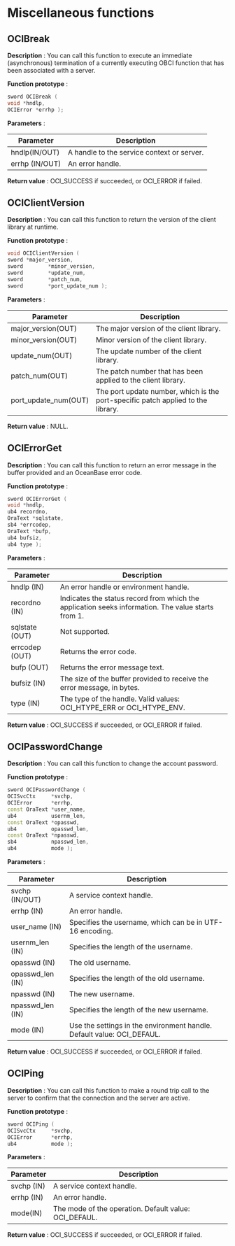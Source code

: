 # Miscellaneous functions

## OCIBreak

**Description** : You can call this function to execute an immediate (asynchronous) termination of a currently executing OBCI function that has been associated with a server.

**Function prototype** :

```C++
sword OCIBreak ( 
void *hndlp,
OCIError *errhp );
```

**Parameters** :

|   Parameter    |              **Description**               |
|----------------|--------------------------------------------|
| hndlp(IN/OUT)  | A handle to the service context or server. |
| errhp (IN/OUT) | An error handle.                           |

**Return value** : OCI_SUCCESS if succeeded, or OCI_ERROR if failed.

## OCIClientVersion

**Description** : You can call this function to return the version of the client library at runtime.

**Function prototype** :

```C++
void OCIClientVersion ( 
sword *major_version,
sword        *minor_version,
sword        *update_num,
sword        *patch_num,
sword        *port_update_num );
```

**Parameters** :

|      Parameter       |                                   Description                                    |
|----------------------|----------------------------------------------------------------------------------|
| major_version(OUT)   | The major version of the client library.                                         |
| minor_version(OUT)   | Minor version of the client library.                                             |
| update_num(OUT)      | The update number of the client library.                                         |
| patch_num(OUT)       | The patch number that has been applied to the client library.                    |
| port_update_num(OUT) | The port update number, which is the port-specific patch applied to the library. |

**Return value** : NULL.

## OCIErrorGet

**Description** : You can call this function to return an error message in the buffer provided and an OceanBase error code.

**Function prototype** :

```C++
sword OCIErrorGet (
void *hndlp,
ub4 recordno,
OraText *sqlstate,
sb4 *errcodep,
OraText *bufp,
ub4 bufsiz,
ub4 type );
```

**Parameters** :

|   Parameter    |                                          **Description**                                           |
|----------------|----------------------------------------------------------------------------------------------------|
| hndlp (IN)     | An error handle or environment handle.                                                             |
| recordno (IN)  | Indicates the status record from which the application seeks information. The value starts from 1. |
| sqlstate (OUT) | Not supported.                                                                                     |
| errcodep (OUT) | Returns the error code.                                                                            |
| bufp (OUT)     | Returns the error message text.                                                                    |
| bufsiz (IN)    | The size of the buffer provided to receive the error message, in bytes.                            |
| type (IN)      | The type of the handle. Valid values: OCI_HTYPE_ERR or OCI_HTYPE_ENV.                              |

**Return value** : OCI_SUCCESS if succeeded, or OCI_ERROR if failed.

## OCIPasswordChange

**Description** : You can call this function to change the account password.

**Function prototype** :

```C++
sword OCIPasswordChange ( 
OCISvcCtx     *svchp,
OCIError      *errhp,
const OraText *user_name,
ub4           usernm_len,
const OraText *opasswd,
ub4           opasswd_len,
const OraText *npasswd,
sb4           npasswd_len,
ub4           mode );
```

**Parameters** :

|    Parameter     |                            **Description**                             |
|------------------|------------------------------------------------------------------------|
| svchp (IN/OUT)   | A service context handle.                                              |
| errhp (IN)       | An error handle.                                                       |
| user_name (IN)   | Specifies the username, which can be in UTF-16 encoding.               |
| usernm_len (IN)  | Specifies the length of the username.                                  |
| opasswd (IN)     | The old username.                                                      |
| opasswd_len (IN) | Specifies the length of the old username.                              |
| npasswd (IN)     | The new username.                                                      |
| npasswd_len (IN) | Specifies the length of the new username.                              |
| mode (IN)        | Use the settings in the environment handle. Default value: OCI_DEFAUL. |

**Return value** : OCI_SUCCESS if succeeded, or OCI_ERROR if failed.

## OCIPing

**Description** : You can call this function to make a round trip call to the server to confirm that the connection and the server are active.

**Function prototype** :

```C++
sword OCIPing ( 
OCISvcCtx     *svchp,
OCIError      *errhp,
ub4           mode );
```

**Parameters** :

| Parameter  |                      Description                      |
|------------|-------------------------------------------------------|
| svchp (IN) | A service context handle.                             |
| errhp (IN) | An error handle.                                      |
| mode(IN)   | The mode of the operation. Default value: OCI_DEFAUL. |

**Return value** : OCI_SUCCESS if succeeded, or OCI_ERROR if failed.
